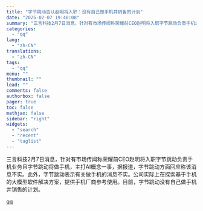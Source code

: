 ```yaml
---
title: "字节跳动否认赵明将入职：没有自己做手机并销售的计划"
date: "2025-02-07 19:40:08"
summary: "三言科技2月7日消息，针对有市场传闻称荣耀前CEO赵明将入职字节跳动负责手机业务且字节跳动将做手机，..."
categories:
  - "qq"
lang:
  - "zh-CN"
translations:
  - "zh-CN"
tags:
  - "qq"
menu: ""
thumbnail: ""
lead: ""
comments: false
authorbox: false
pager: true
toc: false
mathjax: false
sidebar: "right"
widgets:
  - "search"
  - "recent"
  - "taglist"
---
```


三言科技2月7日消息，针对有市场传闻称荣耀前CEO赵明将入职字节跳动负责手机业务且字节跳动将做手机，主打AI概念一事，据报道，字节跳动方面回应称该消息不实。此外，字节跳动表示有关做手机的消息不实。公司实际上在探索基于手机的大模型软件解决方案，提供手机厂商参考使用。目前，字节跳动没有自己做手机并销售的计划。

[qq](https://new.qq.com/rain/a/20250207A0851I00)

